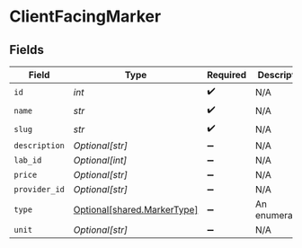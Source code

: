 # ClientFacingMarker


## Fields

| Field                                                            | Type                                                             | Required                                                         | Description                                                      |
| ---------------------------------------------------------------- | ---------------------------------------------------------------- | ---------------------------------------------------------------- | ---------------------------------------------------------------- |
| `id`                                                             | *int*                                                            | :heavy_check_mark:                                               | N/A                                                              |
| `name`                                                           | *str*                                                            | :heavy_check_mark:                                               | N/A                                                              |
| `slug`                                                           | *str*                                                            | :heavy_check_mark:                                               | N/A                                                              |
| `description`                                                    | *Optional[str]*                                                  | :heavy_minus_sign:                                               | N/A                                                              |
| `lab_id`                                                         | *Optional[int]*                                                  | :heavy_minus_sign:                                               | N/A                                                              |
| `price`                                                          | *Optional[str]*                                                  | :heavy_minus_sign:                                               | N/A                                                              |
| `provider_id`                                                    | *Optional[str]*                                                  | :heavy_minus_sign:                                               | N/A                                                              |
| `type`                                                           | [Optional[shared.MarkerType]](../../models/shared/markertype.md) | :heavy_minus_sign:                                               | An enumeration.                                                  |
| `unit`                                                           | *Optional[str]*                                                  | :heavy_minus_sign:                                               | N/A                                                              |